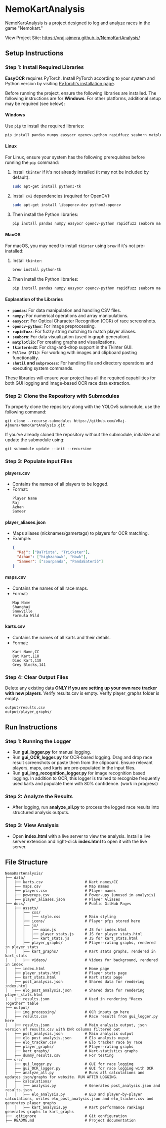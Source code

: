 # **NemoKartAnalysis**

NemoKartAnalysis is a project designed to log and analyze races in the game "Nemokart."

View Project Site: https://vraj-ajmera.github.io/NemoKartAnalysis/ 

## **Setup Instructions**

### **Step 1: Install Required Libraries**

**EasyOCR** requires PyTorch. Install PyTorch according to your system and Python version by visiting [PyTorch's installation page](https://pytorch.org/get-started/locally/).

Before running the project, ensure the following libraries are installed. The following instructions are for **Windows**. For other platforms, additional setup may be required (see below):

#### **Windows**
Use `pip` to install the required libraries:

```bash
pip install pandas numpy easyocr opencv-python rapidfuzz seaborn matplotlib tkinterdnd2
```

#### **Linux**
For Linux, ensure your system has the following prerequisites before running the `pip` command:

1. Install `tkinter` if it's not already installed (it may not be included by default):
   ```bash
   sudo apt-get install python3-tk
   ```

2. Install `cv2` dependencies (required for OpenCV):
   ```bash
   sudo apt-get install libopencv-dev python3-opencv
   ```

3. Then install the Python libraries:
   ```bash
   pip install pandas numpy easyocr opencv-python rapidfuzz seaborn matplotlib tkinterdnd2
   ```

#### **MacOS**
For macOS, you may need to install `tkinter` using `brew` if it's not pre-installed:

1. Install `tkinter`:
   ```bash
   brew install python-tk
   ```

2. Then install the Python libraries:
   ```bash
   pip install pandas numpy easyocr opencv-python rapidfuzz seaborn matplotlib tkinterdnd2
   ```


#### Explanation of the Libraries

- **`pandas`**: For data manipulation and handling CSV files.
- **`numpy`**: For numerical operations and array manipulations.
- **`easyocr`**: For Optical Character Recognition (OCR) of race screenshots.
- **`opencv-python`**: For image preprocessing.
- **`rapidfuzz`**: For fuzzy string matching to match player aliases.
- **`seaborn`**: For data visualization (used in graph generation).
- **`matplotlib`**: For creating graphs and visualizations.
- **`tkinterdnd2`**: For drag-and-drop support in the Tkinter GUI.
- **`Pillow (PIL)`**: For working with images and clipboard pasting functionality.
- **`shutil` and `subprocess`**: For handling file and directory operations and executing system commands.

These libraries will ensure your project has all the required capabilities for both GUI logging and image-based OCR race data extraction.

### **Step 2: Clone the Repository with Submodules**

To properly clone the repository along with the YOLOv5 submodule, use the following command:

```
git clone --recurse-submodules https://github.com/vRaj-Ajmera/NemoKartAnalysis.git
```

If you've already cloned the repository without the submodule, initialize and update the submodule using:

```
git submodule update --init --recursive
```

### **Step 3: Populate Input Files**

#### **players.csv**
- Contains the names of all players to be logged.
- Format:
  ```csv
  Player Name
  Raj
  Azhan
  Sameer
  ```

#### **player_aliases.json**
- Maps aliases (nicknames/gamertags) to players for OCR matching.
- Example:
  ```json
  {
    "Raj": ["DaTrixta", "Trickster"],
    "Azhan": ["highzahawk", "Hawk"],
    "Sameer": ["sourpanda", "PandaEater55"]
  }
  ```

#### **maps.csv**
- Contains the names of all race maps.
- Format:
  ```csv
  Map Name
  Shanghai
  Snowville
  Formula Wild
  ```

#### **karts.csv**
- Contains the names of all karts and their details.
- Format:
  ```csv
  Kart Name,CC
  Bat Kart,118
  Dino Kart,118
  Grey Blocks,141
  ```

### **Step 4: Clear Output Files**

Delete any existing data **ONLY if you are setting up your own race tracker with new players**. Verify results.csv is empty. Verify player_graphs folder is empty.

  ```
  output/results.csv
  output/player_graphs/
  ```

## Run Instructions

### **Step 1: Running the Logger**
- Run **gui_logger.py** for manual logging.
- Run **gui_OCR_logger.py** for OCR-based logging. Drag and drop race result screenshots or paste them from the clipboard. Ensure relevant players, maps, and karts are pre-populated in the input files.
- Run **gui_img_recognition_logger.py** for image recognition based logging. In addition to OCR, this logger is trained to recognize frequently used karts and populate them with 80% confidence. (work in progress)

### **Step 2: Analyze the Results**
- After logging, run **analyze_all.py** to process the logged race results into structured analysis outputs.

### **Step 3: View Analysis**
- Open **index.html** with a live server to view the analysis. Install a live server extension and right-click **index.html** to open it with the live server.

## **File Structure**

```plaintext
NemoKartAnalysis/
├── data/
│   ├── karts.csv                   # Kart names/CC
│   ├── maps.csv                    # Map names
│   ├── players.csv                 # Player names
│   ├── powerups.csv                # Power-ups (unused in analysis)
│   ├── player_aliases.json         # Player Aliases
├── docs/                           # Public GitHub Pages
│   ├── assets/
│   │   ├── css/
│   │   │   ├── style.css           # Main styling
│   │   ├── icons/                  # Player pfps stored here
│   │   ├── js/
│   │   │   ├── main.js             # JS for index.html
│   │   │   ├── player_stats.js     # JS for player_stats.html
│   │   │   ├── kart_stats.js       # JS for kart_stats.html
│   │   ├── player_graphs/          # Player-rating graphs, rendered in player_stats
│   │   ├── kart_graphs/            # Kart stats graphs, rendered in kart_stats
│   │   ├── videos/                 # Videos for background, rendered in index
│   ├── index.html                  # Home page
│   ├── player_stats.html           # Player stats page
│   ├── kart_stats.html             # Kart stats page
│   ├── post_analysis.json          # Shared data for rendering index.html
│   ├── elo_post_analysis.json      # Shared data for rendering player_stats.html
│   ├── results.json                # Used in rendering "Races Together" table
├── output/
│   ├── img_processing/             # OCR inputs go here
│   ├── results.csv                 # Race results from gui_logger.py here
│   ├── results.json                # Main analysis output, json version of results.csv with DNR columns filtered out
│   ├── post_analysis.json          # Main analysis output
│   ├── elo_post_analysis.json      # Elo analysis ouput
│   ├── elo_tracker.csv             # Elo tracker race by race
│   ├── player_graphs/              # Player-rating graphs
│   ├── kart_graphs/                # Kart-statistics graphs
│   ├── dummy_results.csv           # For testing
├── src/
│   ├── gui_logger.py               # GUI for race logging
│   ├── gui_OCR_logger.py           # GUI for race logging with OCR
│   ├── analyze_all.py              # Runs all calculations and updates json/graphs for website. RUN AFTER LOGGING.
│   ├── calculations/
│   │   ├── analysis.py             # Generates post_analysis.json and results.json
│   │   ├── elo_analysis.py         # ELO and player-by-player calculations, writes elo_post_analysis.json and elo_tracker.csv and generates player_graphs
│   │   ├── kart_analysis.py        # Kart performance rankings generates graphs to kart_graphs
├── .gitignore                      # Git configuration
├── README.md                       # Project documentation
